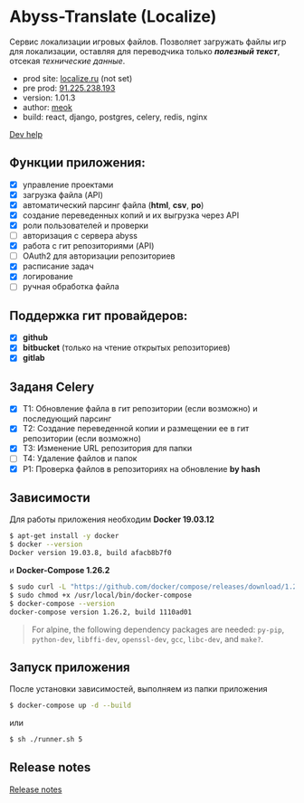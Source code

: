 # Abyss-Translate (Localize)

Сервис локализации игровых файлов. Позволяет загружать
файлы игр для локализации, оставляя для переводчика только
**_полезный текст_**, отсекая _технические данные_.

* prod site: [localize.ru][prod] (not set)
* pre prod: [91.225.238.193][pre prod]
* version: 1.01.3
* author: [meok][author]
* build: react, django, postgres, celery, redis, nginx

[Dev help][dev help]

## Функции приложения:

- [x] управление проектами
- [x] загрузка файла (API)
- [x] автоматический парсинг файла (**html**, **csv**, **po**)
- [x] создание переведенных копий и их выгрузка через API
- [x] роли пользователей и проверки
- [ ] авторизация с сервера abyss
- [x] работа с гит репозиториями (API)
- [ ] OAuth2 для авторизации репозиториев
- [x] расписание задач
- [x] логирование
- [ ] ручная обработка файла

## Поддержка гит провайдеров:

- [x] **github**
- [x] **bitbucket** (только на чтение открытых репозиториев)
- [x] **gitlab**

## Заданя Celery

- [x] T1: Обновление файла в гит репозитории (если возможно) и последующий парсинг
- [x] T2: Создание переведенной копии и размещении ее в гит репозитории (если возможно)
- [x] T3: Изменение URL репозитория для папки
- [ ] T4: Удаление файлов и папок
- [x] P1: Проверка файлов в репозиториях на обновление **by hash**

## Зависимости

Для работы приложения необходим **Docker 19.03.12**

```sh
$ apt-get install -y docker
$ docker --version
Docker version 19.03.8, build afacb8b7f0
```

и **Docker-Compose 1.26.2**

```sh
$ sudo curl -L "https://github.com/docker/compose/releases/download/1.26.2/docker-compose-$(uname -s)-$(uname -m)" -o /usr/local/bin/docker-compose
$ sudo chmod +x /usr/local/bin/docker-compose
$ docker-compose --version
docker-compose version 1.26.2, build 1110ad01
```

> For alpine, the following dependency packages are needed:
> `py-pip`, `python-dev`, `libffi-dev`, `openssl-dev`, `gcc`, `libc-dev`, and `make?`.

## Запуск приложения

После установки зависимостей, выполняем из папки приложения

```sh
$ docker-compose up -d --build
```

или

```sh
$ sh ./runner.sh 5
```

## Release notes

[Release notes][log]

[prod]: <https://localize.wuku.ru> "Abyss localize system"
[pre prod]: <http://91.225.238.193:3000/> "Preprod server"
[log]: <READ-LOG.md> "Release notes"
[dev help]: <READ-DEV.md> "Help for development"
[author]: <https://ruinf.ru> "meok home page"
